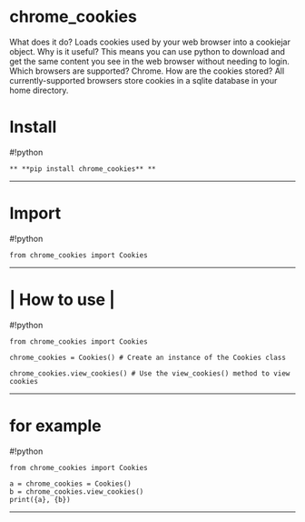 # chrome_cookies
What does it do? Loads cookies used by your web browser into a cookiejar object.
Why is it useful? This means you can use python to download and get the same content you see in the web browser without needing to login.
Which browsers are supported? Chrome.
How are the cookies stored? All currently-supported browsers store cookies in a sqlite database in your home directory.
# Install

#!python

```
** **pip install chrome_cookies** **
```
-----------------------------------------------------------------------------------------------------------------------------------------------------

# Import

#!python

```
from chrome_cookies import Cookies
```
-----------------------------------------------------------------------------------------------------------------------------------------------------

# | How to use |

#!python

```
from chrome_cookies import Cookies

chrome_cookies = Cookies() # Create an instance of the Cookies class

chrome_cookies.view_cookies() # Use the view_cookies() method to view cookies
```

-----------------------------------------------------------------------------------------------------------------------------------------------------


# for example

#!python

```
from chrome_cookies import Cookies

a = chrome_cookies = Cookies()
b = chrome_cookies.view_cookies()
print({a}, {b})
```
-----------------------------------------------------------------------------------------------------------------------------------------------------
